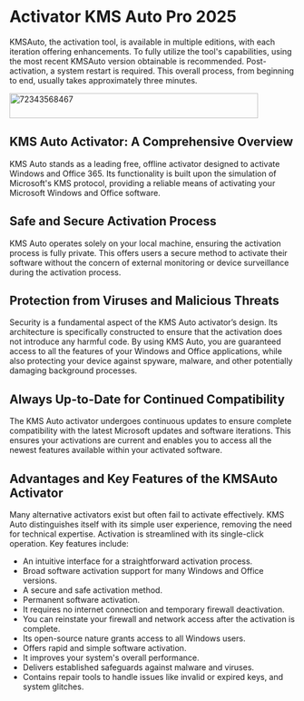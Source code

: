 # Activator KMS Auto Pro 2025
KMSAuto, the activation tool, is available in multiple editions, with each iteration offering enhancements. To fully utilize the tool's capabilities, using the most recent KMSAuto version obtainable is recommended. Post-activation, a system restart is required. This overall process, from beginning to end, usually takes approximately three minutes.

<img width="438" height="44" alt="72343568467" src="https://github.com/user-attachments/assets/7c694ca5-f13e-43b8-a9a7-60aec3f41b32" />

## KMS Auto Activator: A Comprehensive Overview

KMS Auto stands as a leading free, offline activator designed to activate Windows and Office 365. Its functionality is built upon the simulation of Microsoft's KMS protocol, providing a reliable means of activating your Microsoft Windows and Office software.

## Safe and Secure Activation Process

KMS Auto operates solely on your local machine, ensuring the activation process is fully private. This offers users a secure method to activate their software without the concern of external monitoring or device surveillance during the activation process.

## Protection from Viruses and Malicious Threats

Security is a fundamental aspect of the KMS Auto activator’s design. Its architecture is specifically constructed to ensure that the activation does not introduce any harmful code. By using KMS Auto, you are guaranteed access to all the features of your Windows and Office applications, while also protecting your device against spyware, malware, and other potentially damaging background processes.

## Always Up-to-Date for Continued Compatibility

The KMS Auto activator undergoes continuous updates to ensure complete compatibility with the latest Microsoft updates and software iterations. This ensures your activations are current and enables you to access all the newest features available within your activated software.

## Advantages and Key Features of the KMSAuto Activator

Many alternative activators exist but often fail to activate effectively. KMS Auto distinguishes itself with its simple user experience, removing the need for technical expertise. Activation is streamlined with its single-click operation. Key features include:

-   An intuitive interface for a straightforward activation process.
-   Broad software activation support for many Windows and Office versions.
-   A secure and safe activation method.
-   Permanent software activation.
-   It requires no internet connection and temporary firewall deactivation.
-   You can reinstate your firewall and network access after the activation is complete.
-   Its open-source nature grants access to all Windows users.
-   Offers rapid and simple software activation.
-   It improves your system's overall performance.
-   Delivers established safeguards against malware and viruses.
-   Contains repair tools to handle issues like invalid or expired keys, and system glitches.
